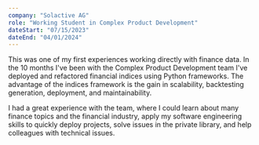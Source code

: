 ```yaml
---
company: "Solactive AG"
role: "Working Student in Complex Product Development"
dateStart: "07/15/2023"
dateEnd: "04/01/2024"
---
```


This was one of my first experiences working directly with finance data. In the 10 months I've been with the Complex Product Development team I've deployed and refactored financial indices using Python frameworks. The advantage of the indices framework is the gain in scalability, backtesting generation, deployment, and maintainability.

I had a great experience with the team, where I could learn about many finance topics and the financial industry, apply my software engineering skills to quickly deploy projects, solve issues in the private library, and help colleagues with technical issues.